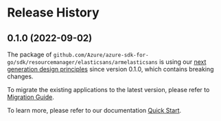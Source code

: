 # Release History

## 0.1.0 (2022-09-02)

The package of `github.com/Azure/azure-sdk-for-go/sdk/resourcemanager/elasticsans/armelasticsans` is using our [next generation design principles](https://azure.github.io/azure-sdk/general_introduction.html) since version 0.1.0, which contains breaking changes.

To migrate the existing applications to the latest version, please refer to [Migration Guide](https://aka.ms/azsdk/go/mgmt/migration).

To learn more, please refer to our documentation [Quick Start](https://aka.ms/azsdk/go/mgmt).